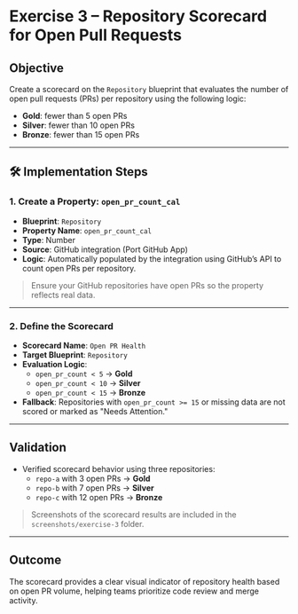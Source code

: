 # Exercise 3 – Repository Scorecard for Open Pull Requests

##  Objective

Create a scorecard on the `Repository` blueprint that evaluates the number of open pull requests (PRs) per repository using the following logic:

- **Gold**: fewer than 5 open PRs
- **Silver**: fewer than 10 open PRs
- **Bronze**: fewer than 15 open PRs

---

## 🛠️ Implementation Steps

### 1. Create a Property: `open_pr_count_cal`

- **Blueprint**: `Repository`
- **Property Name**: `open_pr_count_cal`
- **Type**: Number
- **Source**: GitHub integration (Port GitHub App)
- **Logic**: Automatically populated by the integration using GitHub’s API to count open PRs per repository.

>  Ensure your GitHub repositories have open PRs so the property reflects real data.

---

### 2. Define the Scorecard

- **Scorecard Name**: `Open PR Health`
- **Target Blueprint**: `Repository`
- **Evaluation Logic**:
    - `open_pr_count < 5` → **Gold**
    - `open_pr_count < 10` → **Silver**
    - `open_pr_count < 15` → **Bronze**
- **Fallback**: Repositories with `open_pr_count >= 15` or missing data are not scored or marked as "Needs Attention."

---

## Validation

- Verified scorecard behavior using three repositories:
    - `repo-a` with 3 open PRs → **Gold**
    - `repo-b` with 7 open PRs → **Silver**
    - `repo-c` with 12 open PRs → **Bronze**

> Screenshots of the scorecard results are included in the `screenshots/exercise-3` folder.

---

## Outcome

The scorecard provides a clear visual indicator of repository health based on open PR volume, helping teams prioritize code review and merge activity.


